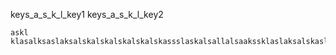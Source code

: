 keys_a_s_k_l_key1
keys_a_s_k_l_key2



```practicetyping
askl
klasalksaslaksalskalskalskalskalskassslaskalsallalsaakssklaslaksalskaslkaslakslaskalskaslaskalskaslk
```